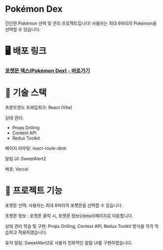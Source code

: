 # Pokémon Dex
간단한 Pokémon 선택 및 관리 프로젝트입니다!
사용자는 최대 6마리의 Pokémon을 선택할 수 있습니다.

# 🖥️ 배포 링크
### [포켓몬 덱스(Pokémon Dex) - 바로가기](https://pokemon-dex-theta.vercel.app/)

# 🔧 기술 스택
프론트엔드 프레임워크: React (Vite)

상태 관리:
- Props Drilling
- Context API
- Redux Toolkit
  
페이지 라우팅: react-route-dom

알림 UI: SweetAlert2

배포: Vercel

# 🎯 프로젝트 기능
포켓몬 선택: 사용자는 최대 6마리의 포켓몬을 선택할 수 있습니다.

포켓몬 정보 : 포켓몬 클릭 시, 포켓몬 정보(/detail)페이지로 이동합니다.

상태 관리 학습 및 구현: Props Drilling, Context API, Redux Toolkit 방식을 각각 학습하고 적용하였습니다.

유저 알림: SweetAlert2로 사용자 친화적인 알림 UI를 구현하였습니다.
